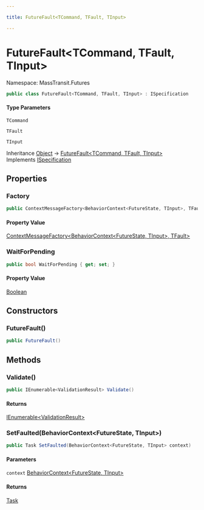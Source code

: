 ```yaml
---

title: FutureFault<TCommand, TFault, TInput>

---
```


# FutureFault\<TCommand, TFault, TInput\>

Namespace: MassTransit.Futures

```csharp
public class FutureFault<TCommand, TFault, TInput> : ISpecification
```

#### Type Parameters

`TCommand`<br/>

`TFault`<br/>

`TInput`<br/>

Inheritance [Object](https://learn.microsoft.com/en-us/dotnet/api/system.object) → [FutureFault\<TCommand, TFault, TInput\>](../masstransit-futures/futurefault-3)<br/>
Implements [ISpecification](../../masstransit-abstractions/masstransit/ispecification)

## Properties

### **Factory**

```csharp
public ContextMessageFactory<BehaviorContext<FutureState, TInput>, TFault> Factory { set; }
```

#### Property Value

[ContextMessageFactory\<BehaviorContext\<FutureState, TInput\>, TFault\>](../masstransit-sagastatemachine/contextmessagefactory-2)<br/>

### **WaitForPending**

```csharp
public bool WaitForPending { get; set; }
```

#### Property Value

[Boolean](https://learn.microsoft.com/en-us/dotnet/api/system.boolean)<br/>

## Constructors

### **FutureFault()**

```csharp
public FutureFault()
```

## Methods

### **Validate()**

```csharp
public IEnumerable<ValidationResult> Validate()
```

#### Returns

[IEnumerable\<ValidationResult\>](https://learn.microsoft.com/en-us/dotnet/api/system.collections.generic.ienumerable-1)<br/>

### **SetFaulted(BehaviorContext\<FutureState, TInput\>)**

```csharp
public Task SetFaulted(BehaviorContext<FutureState, TInput> context)
```

#### Parameters

`context` [BehaviorContext\<FutureState, TInput\>](../../masstransit-abstractions/masstransit/behaviorcontext-2)<br/>

#### Returns

[Task](https://learn.microsoft.com/en-us/dotnet/api/system.threading.tasks.task)<br/>
